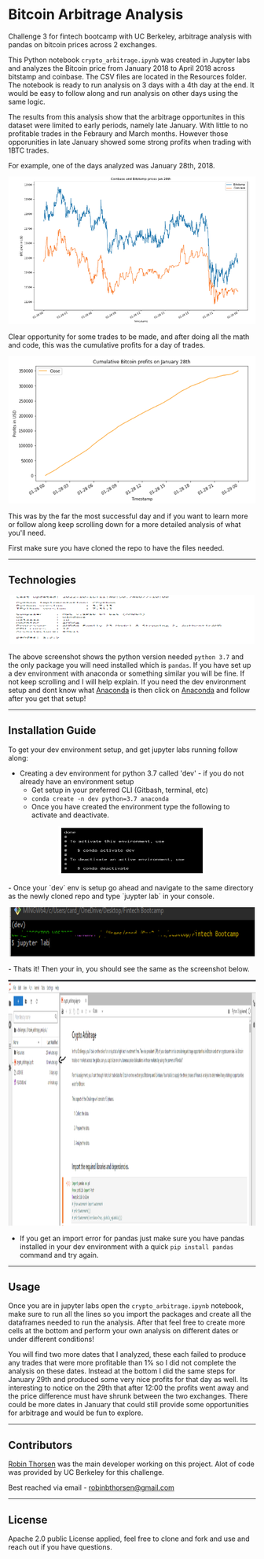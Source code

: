 # Bitcoin Arbitrage Analysis
Challenge 3 for fintech bootcamp with UC Berkeley, arbitrage analysis with pandas on bitcoin prices across 2 exchanges.

This Python notebook `crypto_arbitrage.ipynb` was created in Jupyter labs and analyzes the Bitcoin price from January 2018 to April 2018 across bitstamp and coinbase. The CSV files are located in the Resources folder. The notebook is ready to run analysis on 3 days with a 4th day at the end. It would be easy to follow along and run analysis on other days using the same logic. 

The results from this analysis show that the arbitrage opportunites in this dataset were limited to early periods, namely late January. With little to no profitable trades in the Febraury and March months. However those opporunities in late January showed some strong profits when trading with 1BTC trades.

For example, one of the days analyzed was January 28th, 2018. 
<p style="text-align:center;"><img src=./Resources/Images/BTC_jan_28.png width="600" height="300"/></p>


Clear opportunity for some trades to be made, and after doing all the math and code, this was the cumulative profits for a day of trades. 
<p style="text-align:center;"><img src=./Resources/Images/btc_profits_jan28.png width="600" height="300"/></p>

This was by the far the most successful day and if you want to learn more or follow along keep scrolling down for a more detailed analysis of what you'll need. 

First make sure you have cloned the repo to have the files needed.

---

## Technologies

<p style="text-align:center;"><img src=./Resources/Images/versions.png width="500" height="100"/></p>

The above screenshot shows the python version needed `python 3.7` and the only package you will need installed which is `pandas`. If you have set up a dev environment with anaconda or something similar you will be fine. If not keep scrolling and I will help explain. 
If you need the dev environment setup and dont know what [Anaconda]( https://docs.anaconda.com/anaconda/install/) is then click on [Anaconda]( https://docs.anaconda.com/anaconda/install/) and follow after you get that setup!

---

## Installation Guide

To get your dev environment setup, and get jupyter labs running follow along:

- Creating a dev environment for python 3.7 called 'dev' - if you do not already have an environment setup 
    - Get setup in your preferred CLI (Gitbash, terminal, etc)
    - `conda create -n dev python=3.7 anaconda`
    - Once you have created the environment type the following to activate and deactivate.
<p style="text-align:center;"><img src=./Resources/Images/anaconda_dev_env.png width="300" height="100"/></p>
- Once your `dev` env is setup go ahead and navigate to the same directory as the newly cloned repo and type `juypter lab` in your console.
<p style="text-align:center;"><img src=./Resources/Images/jupyterlab.png width="500" height="100"/></p>
- Thats it! Then your in, you should see the same as the screenshot below.
<p style="text-align:center;"><img src=./Resources/Images/crypto_arbitrage.png width="600" height="500"/></p>

- If you get an import error for pandas just make sure you have pandas installed in your dev environment with a quick `pip install pandas` command and try again.

---
## Usage

Once you are in jupyter labs open the `crypto_arbitrage.ipynb` notebook, make sure to run all the lines so you import the packages and create all the dataframes needed to run the analysis. After that feel free to create more cells at the bottom and perform your own analysis on different dates or under different conditions!

You will find two more dates that I analyzed, these each failed to produce any trades that were more profitable than 1% so I did not complete the analysis on these dates. Instead at the bottom I did the same steps for January 29th and produced some very nice profits for that day as well. Its interesting to notice on the 29th that after 12:00 the profits went away and the price difference must have shrunk between the two exchanges. There could be more dates in January that could still provide some opportunities for arbitrage and would be fun to explore. 

---

## Contributors

[Robin Thorsen](https://www.linkedin.com/in/robin-thorsen-079819120/) was the main developer working on this project. Alot of code was provided by UC Berkeley for this challenge. 

Best reached via email - robinbthorsen@gmail.com

---

## License

Apache 2.0 public License applied, feel free to clone and fork and use and reach out if you have questions. 
